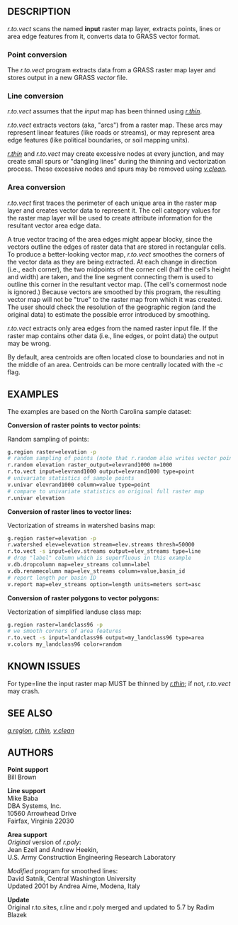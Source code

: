 ## DESCRIPTION

*r.to.vect* scans the named **input** raster map layer, extracts points,
lines or area edge features from it, converts data to GRASS vector
format.

### Point conversion

The *r.to.vect* program extracts data from a GRASS raster map layer and
stores output in a new GRASS *vector* file.

### Line conversion

*r.to.vect* assumes that the *input* map has been thinned using
*[r.thin](r.thin.md)*.

*r.to.vect* extracts vectors (aka, "arcs") from a raster map. These arcs
may represent linear features (like roads or streams), or may represent
area edge features (like political boundaries, or soil mapping units).

*[r.thin](r.thin.md)* and *r.to.vect* may create excessive nodes at
every junction, and may create small spurs or "dangling lines" during
the thinning and vectorization process. These excessive nodes and spurs
may be removed using *[v.clean](v.clean.md)*.

### Area conversion

*r.to.vect* first traces the perimeter of each unique area in the raster
map layer and creates vector data to represent it. The cell category
values for the raster map layer will be used to create attribute
information for the resultant vector area edge data.

A true vector tracing of the area edges might appear blocky, since the
vectors outline the edges of raster data that are stored in rectangular
cells. To produce a better-looking vector map, *r.to.vect* smoothes the
corners of the vector data as they are being extracted. At each change
in direction (i.e., each corner), the two midpoints of the corner cell
(half the cell's height and width) are taken, and the line segment
connecting them is used to outline this corner in the resultant vector
map. (The cell's cornermost node is ignored.) Because vectors are
smoothed by this program, the resulting vector map will not be "true" to
the raster map from which it was created. The user should check the
resolution of the geographic region (and the original data) to estimate
the possible error introduced by smoothing.

*r.to.vect* extracts only area edges from the named raster input file.
If the raster map contains other data (i.e., line edges, or point data)
the output may be wrong.

By default, area centroids are often located close to boundaries and not
in the middle of an area. Centroids can be more centrally located with
the *-c* flag.

## EXAMPLES

The examples are based on the North Carolina sample dataset:

**Conversion of raster points to vector points:**

Random sampling of points:

```sh
g.region raster=elevation -p
# random sampling of points (note that r.random also writes vector points)
r.random elevation raster_output=elevrand1000 n=1000
r.to.vect input=elevrand1000 output=elevrand1000 type=point
# univariate statistics of sample points
v.univar elevrand1000 column=value type=point
# compare to univariate statistics on original full raster map
r.univar elevation
```

**Conversion of raster lines to vector lines:**

Vectorization of streams in watershed basins map:

```sh
g.region raster=elevation -p
r.watershed elev=elevation stream=elev.streams thresh=50000
r.to.vect -s input=elev.streams output=elev_streams type=line
# drop "label" column which is superfluous in this example
v.db.dropcolumn map=elev_streams column=label
v.db.renamecolumn map=elev_streams column=value,basin_id
# report length per basin ID
v.report map=elev_streams option=length units=meters sort=asc
```

**Conversion of raster polygons to vector polygons:**

Vectorization of simplified landuse class map:

```sh
g.region raster=landclass96 -p
# we smooth corners of area features
r.to.vect -s input=landclass96 output=my_landclass96 type=area
v.colors my_landclass96 color=random
```

## KNOWN ISSUES

For type=line the input raster map MUST be thinned by
*[r.thin](r.thin.md)*; if not, *r.to.vect* may crash.

## SEE ALSO

*[g.region](g.region.md), [r.thin](r.thin.md), [v.clean](v.clean.md)*

## AUTHORS

**Point support**  
Bill Brown  
  
**Line support**  
Mike Baba  
DBA Systems, Inc.  
10560 Arrowhead Drive  
Fairfax, Virginia 22030  
  
**Area support**  
*Original* version of *r.poly*:  
Jean Ezell and Andrew Heekin,  
U.S. Army Construction Engineering Research Laboratory

*Modified* program for smoothed lines:  
David Satnik, Central Washington University  
Updated 2001 by Andrea Aime, Modena, Italy  
  
**Update**  
Original r.to.sites, r.line and r.poly merged and updated to 5.7 by
Radim Blazek
